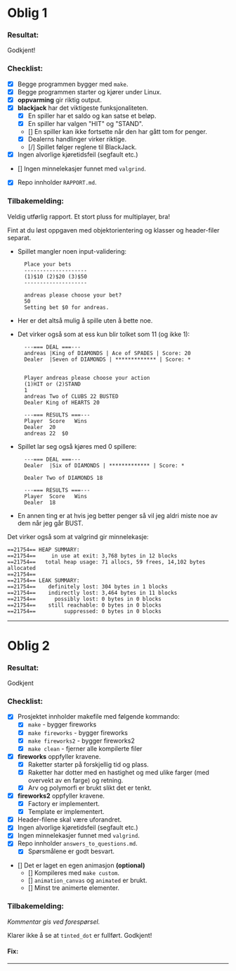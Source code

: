 # Oblig 1

### Resultat: 
Godkjent!


### Checklist:
* [x] Begge programmen bygger med `make`.
* [x] Begge programmen starter og kjører under Linux.
* [x] **oppvarming** gir riktig output.
* [x] **blackjack** har det viktigeste funksjonaliteten.
	* [x] En spiller har et saldo og kan satse et beløp.
	* [x] En spiller har valgen "HIT" og "STAND".
	* [] En spiller kan ikke fortsette når den har gått tom for penger.
	* [x] Dealerns handlinger virker riktige.
	* [/] Spillet følger reglene til BlackJack.
* [x] Ingen alvorlige kjøretidsfeil (segfault etc.)
* [] Ingen minnelekasjer funnet med `valgrind`.
* [x] Repo innholder `RAPPORT.md`.



### Tilbakemelding:
Veldig utførlig rapport. Et stort pluss for multiplayer, bra!

Fint at du løst oppgaven med objektorientering og klasser og header-filer separat.

* Spillet mangler noen input-validering:

		Place your bets
		--------------------
		(1)$10 (2)$20 (3)$50
		--------------------
		
		andreas please choose your bet?
		50
		Setting bet $0 for andreas.
	
* Her er det altså mulig å spille uten å bette noe.

* Det virker også som at ess kun blir tolket som 11 (og ikke 1):

		---=== DEAL ===---
		andreas	|King of DIAMONDS | Ace of SPADES | Score: 20
		Dealer	|Seven of DIAMONDS | ************* | Score: *
		
		
		Player andreas please choose your action 
		(1)HIT or (2)STAND
		1
		andreas Two of CLUBS 22 BUSTED
		Dealer King of HEARTS 20 
		
		---=== RESULTS ===---
		Player	Score	Wins
		Dealer	20
		andreas	22	$0	

* Spillet lar seg også kjøres med 0 spillere:

		---=== DEAL ===---
		Dealer	|Six of DIAMONDS | ************* | Score: *
		
		Dealer Two of DIAMONDS 18 
		
		---=== RESULTS ===---
		Player	Score	Wins
		Dealer	18

* En annen ting er at hvis jeg better penger så vil jeg aldri miste noe av dem når jeg går BUST.


Det virker også som at valgrind gir minnelekasje:

	==21754== HEAP SUMMARY:
	==21754==     in use at exit: 3,768 bytes in 12 blocks
	==21754==   total heap usage: 71 allocs, 59 frees, 14,102 bytes allocated
	==21754== 
	==21754== LEAK SUMMARY:
	==21754==    definitely lost: 304 bytes in 1 blocks
	==21754==    indirectly lost: 3,464 bytes in 11 blocks
	==21754==      possibly lost: 0 bytes in 0 blocks
	==21754==    still reachable: 0 bytes in 0 blocks
	==21754==         suppressed: 0 bytes in 0 blocks


---

# Oblig 2

### Resultat: 
Godkjent


### Checklist:
* [x] Prosjektet innholder makefile med følgende kommando:
	* [x] `make` - bygger fireworks
	* [x] `make fireworks` - bygger fireworks
	* [x] `make fireworks2` - bygger fireworks2
	* [x] `make clean` - fjerner alle kompilerte filer
	
* [x] **fireworks** oppfyller kravene.
	* [x] Raketter starter på forskjellig tid og plass.
	* [x] Raketter har dotter med en hastighet og med ulike farger (med overvekt av en farge) og retning.
	* [x] Arv og polymorfi er brukt slikt det er tenkt.
	
* [x] **fireworks2** oppfyller kravene.
	* [x] Factory er implementert.
	* [x] Template er implementert.

* [x] Header-filene skal være uforandret.
* [x] Ingen alvorlige kjøretidsfeil (segfault etc.)
* [x] Ingen minnelekasjer funnet med `valgrind`.
* [x] Repo innholder `answers_to_questions.md`.
	* [x] Spørsmålene er godt besvart.

* [] Det er laget en egen animasjon **(optional)**
	* [] Kompileres med `make custom`.
	* [] `animation_canvas` og `animated` er brukt.
	* [] Minst tre animerte elementer.


### Tilbakemelding:
*Kommentar gis ved forespørsel.*

Klarer ikke å se at `tinted_dot` er fullført. Godkjent!

#### Fix:

---
